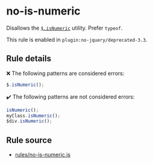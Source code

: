 # no-is-numeric

Disallows the [`$.isNumeric`](https://api.jquery.com/jQuery.isNumeric/) utility. Prefer `typeof`.

This rule is enabled in `plugin:no-jquery/deprecated-3.3`.

## Rule details

❌ The following patterns are considered errors:
```js
$.isNumeric();
```

✔️ The following patterns are not considered errors:
```js
isNumeric();
myClass.isNumeric();
$div.isNumeric();
```
## Rule source

* [rules/no-is-numeric.js](../src/rules/no-is-numeric.js)
